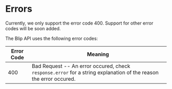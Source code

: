 # Errors

<aside class="notice">
Currently, we only support the error code 400. Support for other error codes will be soon added.
</aside>

The Blip API uses the following error codes:

Error Code | Meaning
---------- | -------
400 | Bad Request -- An error occured, check `response.error` for a string explanation of the reason the error occured.
